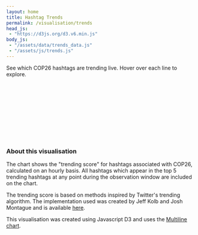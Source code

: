 ```yaml
---
layout: home
title: Hashtag Trends
permalink: /visualisation/trends
head_js:
 - "https://d3js.org/d3.v6.min.js"
body_js:
 - "/assets/data/trends_data.js"
 - "/assets/js/trends.js"
---
```


<p class="text-center"> See which COP26 hashtags are trending live. Hover over each line to explore. </p>

<svg></svg>

### About this visualisation

The chart shows the "trending score" for hashtags associated with COP26, calculated on an hourly basis. All hashtags which appear in the top 5 trending hashtags at any point during the observation window are included on the chart.

The trending score is based on methods inspired by Twitter's trending algorithm. The implementation used was created by Jeff Kolb and Josh Montague and is available <a href="https://github.com/twitterdev/Gnip-Trend-Detection" target="_blank">here</a>. 

This visualisation was created using Javascript D3 and uses the <a href="https://observablehq.com/@d3/multi-line-chart" target="_blank">Multiline chart</a>.

